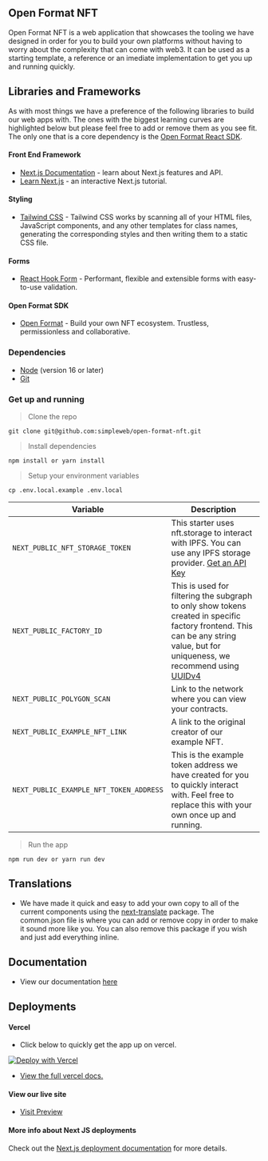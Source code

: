 ## Open Format NFT

Open Format NFT is a web application that showcases the tooling we have designed in order for you to build your own platforms without having to worry about the complexity that can come with web3. It can be used as a starting template, a reference or an imediate implementation to get you up and running quickly.

## Libraries and Frameworks

As with most things we have a preference of the following libraries to build our web apps with. The ones with the biggest learning curves are highlighted below but please feel free to add or remove them as you see fit. The only one that is a core dependency is the [Open Format React SDK](https://github.com/simpleweb/open-format/tree/main/sdks/react).

#### Front End Framework

- [Next.js Documentation](https://nextjs.org/docs) - learn about Next.js features and API.
- [Learn Next.js](https://nextjs.org/learn) - an interactive Next.js tutorial.

#### Styling

- [Tailwind CSS](https://tailwindcss.com/) - Tailwind CSS works by scanning all of your HTML files, JavaScript components, and any other templates for class names, generating the corresponding styles and then writing them to a static CSS file.

#### Forms

- [React Hook Form](https://react-hook-form.com/) - Performant, flexible and extensible forms with easy-to-use validation.

#### Open Format SDK

- [Open Format](https://github.com/simpleweb/open-format) - Build your own NFT ecosystem. Trustless, permissionless and collaborative.

### Dependencies

- [Node](https://nodejs.org/en/docs/) (version 16 or later)
- [Git](https://nodejs.org/en/docs/)

### Get up and running

> Clone the repo

```
git clone git@github.com:simpleweb/open-format-nft.git
```

> Install dependencies

```
npm install or yarn install
```

> Setup your environment variables

```
cp .env.local.example .env.local
```

| Variable                                | Description                                                                                                                                                                                                     |
| --------------------------------------- | --------------------------------------------------------------------------------------------------------------------------------------------------------------------------------------------------------------- |
| `NEXT_PUBLIC_NFT_STORAGE_TOKEN`         | This starter uses nft.storage to interact with IPFS. You can use any IPFS storage provider. [Get an API Key](https://nft.storage/docs/#get-an-api-token)                                                        |
| `NEXT_PUBLIC_FACTORY_ID`                | This is used for filtering the subgraph to only show tokens created in specific factory frontend. This can be any string value, but for uniqueness, we recommend using [UUIDv4](https://www.uuidgenerator.net/) |
| `NEXT_PUBLIC_POLYGON_SCAN`              | Link to the network where you can view your contracts.                                                                                                                                                          |
| `NEXT_PUBLIC_EXAMPLE_NFT_LINK`          | A link to the original creator of our example NFT.                                                                                                                                                              |
| `NEXT_PUBLIC_EXAMPLE_NFT_TOKEN_ADDRESS` | This is the example token address we have created for you to quickly interact with. Feel free to replace this with your own once up and running.                                                                |

> Run the app

```
npm run dev or yarn run dev
```

## Translations

- We have made it quick and easy to add your own copy to all of the current components using the [next-translate](https://www.npmjs.com/package/next-translate) package. The common.json file is where you can add or remove copy in order to make it sound more like you. You can also remove this package if you wish and just add everything inline.

## Documentation

- View our documentation [here](https://docs.openformat.simpleweb.co.uk/)

## Deployments

#### Vercel

- Click below to quickly get the app up on vercel.

[![Deploy with Vercel](https://vercel.com/button)](https://vercel.com/new/clone?repository-url=https://github.com/simpleweb/open-format-nft.git&env=NEXT_PUBLIC_IPFS,NEXT_PUBLIC_FACTORY_ID,NEXT_PUBLIC_NFT_STORAGE_TOKEN,NEXT_PUBLIC_CHAIN_ID,NEXT_PUBLIC_POLYGON_SCAN,NEXT_PUBLIC_EXAMPLE_NFT_LINK,NEXT_PUBLIC_EXAMPLE_NFT_TOKEN_ADDRESS,NEXT_PUBLIC_NETWORK)

- [View the full vercel docs.](https://vercel.com/new?utm_medium=default-template&filter=next.js&utm_source=create-next-app&utm_campaign=create-next-app-readme)

#### View our live site

- [Visit Preview](https://open-format-nft.vercel.app/)

#### More info about Next JS deployments

Check out the [Next.js deployment documentation](https://nextjs.org/docs/deployment) for more details.
